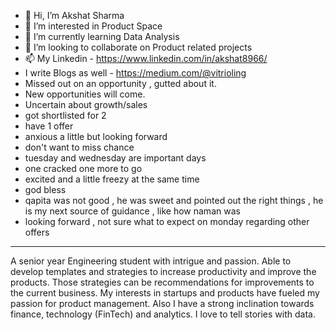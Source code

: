 - 👋 Hi, I’m Akshat Sharma
- 👀 I’m interested in Product Space
- 🌱 I’m currently learning Data Analysis
- 💞️ I’m looking to collaborate on Product related projects
- 📫 My Linkedin - https://www.linkedin.com/in/akshat8966/
- I write Blogs as well - https://medium.com/@vitrioling
- Missed out on an opportunity , gutted about it.
- New opportunities will come.
- Uncertain about growth/sales
- got shortlisted for 2
- have 1 offer
- anxious a little but looking forward
- don't want to miss chance
- tuesday and wednesday are important days
- one cracked one more to go
- excited and a little freezy at the same time
- god bless
- qapita was not good , he was sweet and pointed out the right things , he is my next source of guidance , like how naman was
- looking forward , not sure what to expect on monday regarding other offers
- ------------------------------------------------------
A senior year Engineering student with intrigue and passion. Able to develop templates and strategies to increase productivity and improve the products. Those strategies can be recommendations for improvements to the current business. My interests in startups and products have fueled my passion for product management. Also I have a strong inclination towards finance, technology (FinTech) and analytics. I love to tell stories with data.

<!---
akshat8966/akshat8966 is a ✨ special ✨ repository because its `README.md` (this file) appears on your GitHub profile.
You can click the Preview link to take a look at your changes.
--->
